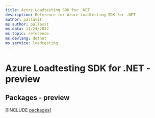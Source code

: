 ```yaml
---
title: Azure Loadtesting SDK for .NET
description: Reference for Azure Loadtesting SDK for .NET
author: pallavit
ms.author: pallavit
ms.data: 11/24/2022
ms.topic: reference
ms.devlang: dotnet
ms.service: loadtesting
---
```

# Azure Loadtesting SDK for .NET - preview
## Packages - preview
[!INCLUDE [packages](loadtesting-index.md)]